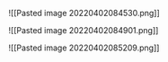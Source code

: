 ![[Pasted image 20220402084530.png]]

![[Pasted image 20220402084901.png]]

![[Pasted image 20220402085209.png]]










